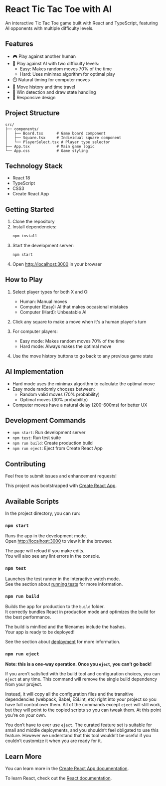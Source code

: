 # React Tic Tac Toe with AI

An interactive Tic Tac Toe game built with React and TypeScript, featuring AI opponents with multiple difficulty levels.

## Features

- 🎮 Play against another human
- 🤖 Play against AI with two difficulty levels:
  - Easy: Makes random moves 70% of the time
  - Hard: Uses minimax algorithm for optimal play
- ⏱️ Natural timing for computer moves
- 🔄 Move history and time travel
- 🎯 Win detection and draw state handling
- 📱 Responsive design

## Project Structure

```
src/
├── components/
│   ├── Board.tsx      # Game board component
│   ├── Square.tsx     # Individual square component
│   └── PlayerSelect.tsx # Player type selector
├── App.tsx            # Main game logic
└── App.css            # Game styling
```

## Technology Stack

- React 18
- TypeScript
- CSS3
- Create React App

## Getting Started

1. Clone the repository
2. Install dependencies:
   ```bash
   npm install
   ```
3. Start the development server:
   ```bash
   npm start
   ```
4. Open [http://localhost:3000](http://localhost:3000) in your browser

## How to Play

1. Select player types for both X and O:

   - Human: Manual moves
   - Computer (Easy): AI that makes occasional mistakes
   - Computer (Hard): Unbeatable AI

2. Click any square to make a move when it's a human player's turn

3. For computer players:

   - Easy mode: Makes random moves 70% of the time
   - Hard mode: Always makes the optimal move

4. Use the move history buttons to go back to any previous game state

## AI Implementation

- Hard mode uses the minimax algorithm to calculate the optimal move
- Easy mode randomly chooses between:
  - Random valid moves (70% probability)
  - Optimal moves (30% probability)
- Computer moves have a natural delay (200-600ms) for better UX

## Development Commands

- `npm start`: Run development server
- `npm test`: Run test suite
- `npm run build`: Create production build
- `npm run eject`: Eject from Create React App

## Contributing

Feel free to submit issues and enhancement requests!

This project was bootstrapped with [Create React App](https://github.com/facebook/create-react-app).

## Available Scripts

In the project directory, you can run:

### `npm start`

Runs the app in the development mode.\
Open [http://localhost:3000](http://localhost:3000) to view it in the browser.

The page will reload if you make edits.\
You will also see any lint errors in the console.

### `npm test`

Launches the test runner in the interactive watch mode.\
See the section about [running tests](https://facebook.github.io/create-react-app/docs/running-tests) for more information.

### `npm run build`

Builds the app for production to the `build` folder.\
It correctly bundles React in production mode and optimizes the build for the best performance.

The build is minified and the filenames include the hashes.\
Your app is ready to be deployed!

See the section about [deployment](https://facebook.github.io/create-react-app/docs/deployment) for more information.

### `npm run eject`

**Note: this is a one-way operation. Once you `eject`, you can’t go back!**

If you aren’t satisfied with the build tool and configuration choices, you can `eject` at any time. This command will remove the single build dependency from your project.

Instead, it will copy all the configuration files and the transitive dependencies (webpack, Babel, ESLint, etc) right into your project so you have full control over them. All of the commands except `eject` will still work, but they will point to the copied scripts so you can tweak them. At this point you’re on your own.

You don’t have to ever use `eject`. The curated feature set is suitable for small and middle deployments, and you shouldn’t feel obligated to use this feature. However we understand that this tool wouldn’t be useful if you couldn’t customize it when you are ready for it.

## Learn More

You can learn more in the [Create React App documentation](https://facebook.github.io/create-react-app/docs/getting-started).

To learn React, check out the [React documentation](https://reactjs.org/).
